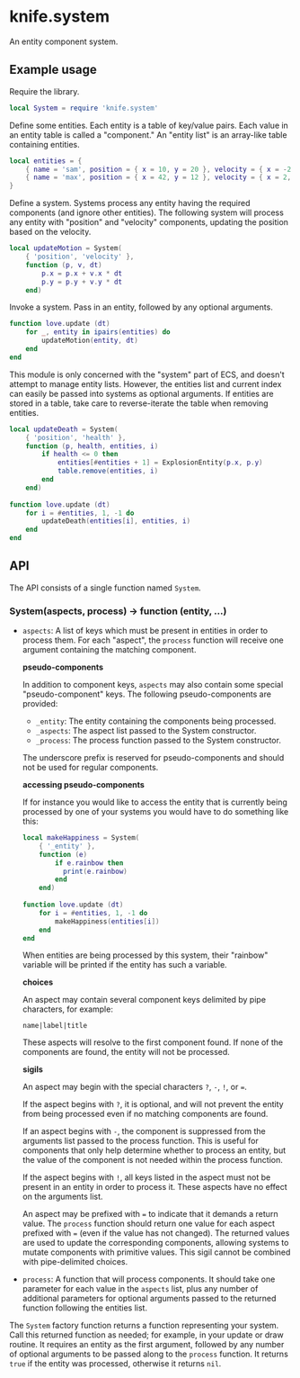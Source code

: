 # knife.system

An entity component system.

## Example usage

Require the library.

```lua
local System = require 'knife.system'
```

Define some entities. Each entity is a table of key/value pairs. Each value in an entity table is called a "component." An "entity list" is an array-like table containing entities.

```lua
local entities = {
    { name = 'sam', position = { x = 10, y = 20 }, velocity = { x = -2, y = 4 } },
    { name = 'max', position = { x = 42, y = 12 }, velocity = { x = 2, y = -4 } },
}
```

Define a system. Systems process any entity having the required components (and ignore other entities). The following system will process any entity with "position" and "velocity" components, updating the position based on the velocity. 

```lua
local updateMotion = System(
    { 'position', 'velocity' },
    function (p, v, dt)
        p.x = p.x + v.x * dt
        p.y = p.y + v.y * dt
    end)
```

Invoke a system. Pass in an entity, followed by any optional arguments.

```lua
function love.update (dt)
    for _, entity in ipairs(entities) do
        updateMotion(entity, dt)
    end
end
```

This module is only concerned with the "system" part of ECS, and doesn't
attempt to manage entity lists. However, the entities list and current index
can easily be passed into systems as optional arguments. If entities are stored
in a table, take care to reverse-iterate the table when removing entities.

```lua
local updateDeath = System(
    { 'position', 'health' },
    function (p, health, entities, i)
        if health <= 0 then
            entities[#entities + 1] = ExplosionEntity(p.x, p.y)
            table.remove(entities, i)
        end
    end)
    
function love.update (dt)
    for i = #entities, 1, -1 do
        updateDeath(entities[i], entities, i)
    end
end
```

## API

The API consists of a single function named `System`.

### System(aspects, process) -> function (entity, ...)

- `aspects`: A list of keys which must be present in entities in order to
  process them. For each "aspect", the `process` function will receive one
  argument containing the matching component.

  **pseudo-components**

  In addition to component keys, `aspects` may also contain some special
  "pseudo-component" keys. The following pseudo-components are provided:

  - `_entity`: The entity containing the components being processed.
  - `_aspects`: The aspect list passed to the System constructor.
  - `_process`: The process function passed to the System constructor.
  
  The underscore prefix is reserved for pseudo-components and should not
  be used for regular components.

  **accessing pseudo-components**
    
  If for instance you would like to access the entity that is currently 
  being processed by one of your systems you would have to do something
  like this:
  
  ```lua
  local makeHappiness = System(
      { '_entity' },
      function (e)
          if e.rainbow then
            print(e.rainbow)
          end
      end)
    
  function love.update (dt)
      for i = #entities, 1, -1 do
          makeHappiness(entities[i])
      end
  end
  ```
  When entities are being processed by this system, their "rainbow" variable will be printed
  if the entity has such a variable.

  **choices**

  An aspect may contain several component keys delimited by pipe characters,
  for example:

  `name|label|title`

  These aspects will resolve to the first component found. If none of the
  components are found, the entity will not be processed.

  **sigils**

  An aspect may begin with the special characters `?`, `-`, `!`, or `=`.

  If the aspect begins with `?`, it is optional, and will not prevent the
  entity from being processed even if no matching components are found.

  If an aspect begins with `-`, the component is suppressed from the arguments
  list passed to the process function. This is useful for components that only
  help determine whether to process an entity, but the value of the component
  is not needed within the process function.

  If the aspect begins with `!`, all keys listed in the aspect must not be
  present in an entity in order to process it. These aspects have no effect
  on the arguments list.
  
  An aspect may be prefixed with `=` to indicate that it demands a return value.
  The `process` function should return one value for each aspect prefixed with
  `=` (even if the value has not changed). The returned values are used to
  update the corresponding components, allowing systems to mutate components
  with primitive values. This sigil cannot be combined with pipe-delimited
  choices.

- `process`: A function that will process components. It should take one
  parameter for each value in the `aspects` list, plus any number of additional
  parameters for optional arguments passed to the returned function following
  the entities list.

The `System` factory function returns a function representing your system.
Call this returned function as needed; for example, in your update or draw
routine. It requires an entity as the first argument, followed by any
number of optional arguments to be passed along to the `process` function.
It returns `true` if the entity was processed, otherwise it returns `nil`.

